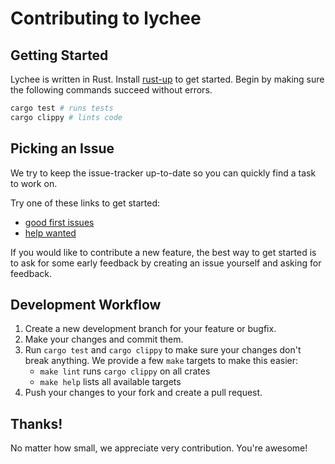 # Contributing to lychee

## Getting Started

Lychee is written in Rust. Install [rust-up](https://rustup.rs/) to get started.
Begin by making sure the following commands succeed without errors.

```sh
cargo test # runs tests
cargo clippy # lints code
```

## Picking an Issue

We try to keep the issue-tracker up-to-date so you can quickly find a task to work on.

Try one of these links to get started:

- [good first issues](https://github.com/lycheeverse/lychee/issues?q=is%3Aissue+is%3Aopen+label%3A%22good+first+issue%22)
- [help wanted](https://github.com/lycheeverse/lychee/issues?q=is%3Aissue+is%3Aopen+label%3A%22help+wanted%22)

If you would like to contribute a new feature, the best way to get started is to
ask for some early feedback by creating an issue yourself and asking for feedback.

## Development Workflow

1. Create a new development branch for your feature or bugfix.
2. Make your changes and commit them.
3. Run `cargo test` and `cargo clippy` to make sure your changes don't break anything.
   We provide a few `make` targets to make this easier:
   - `make lint` runs `cargo clippy` on all crates
   - `make help` lists all available targets
4. Push your changes to your fork and create a pull request.

## Thanks!

No matter how small, we appreciate very contribution. You're awesome!
